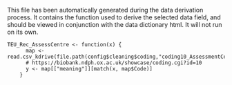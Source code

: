 This file has been automatically generated during the data derivation process.
It contains the function used to derive the selected data field, and should be viewed in conjunction with the data dictionary html.
It will not run on its own.


```
TEU_Rec_AssessCentre <- function(x) {
      map <- read.csv_kdrive(file.path(config$cleaning$coding,"coding10_AssessmentCentre.csv"))
      # https://biobank.ndph.ox.ac.uk/showcase/coding.cgi?id=10
      y <- map[["meaning"]][match(x, map$Code)]
    }
```


